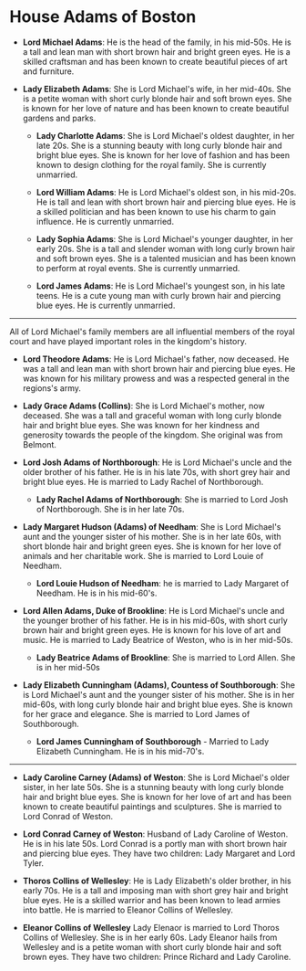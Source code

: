 # House Adams of Boston

- **Lord Michael Adams**: He is the head of the family, in his mid-50s. He is a tall and lean man with short brown hair and bright green eyes. He is a skilled craftsman and has been known to create beautiful pieces of art and furniture.
- **Lady Elizabeth Adams**: She is Lord Michael's wife, in her mid-40s. She is a petite woman with short curly blonde hair and soft brown eyes. She is known for her love of nature and has been known to create beautiful gardens and parks.

  - **Lady Charlotte Adams**: She is Lord Michael's oldest daughter, in her late 20s. She is a stunning beauty with long curly blonde hair and bright blue eyes. She is known for her love of fashion and has been known to design clothing for the royal family. She is currently unmarried.

  - **Lord William Adams**: He is Lord Michael's oldest son, in his mid-20s. He is tall and lean with short brown hair and piercing blue eyes. He is a skilled politician and has been known to use his charm to gain influence. He is currently unmarried.
  - **Lady Sophia Adams**: She is Lord Michael's younger daughter, in her early 20s. She is a tall and slender woman with long curly brown hair and soft brown eyes. She is a talented musician and has been known to perform at royal events. She is currently unmarried.
  - **Lord James Adams**: He is Lord Michael's youngest son, in his late teens. He is a cute young man with curly brown hair and piercing blue eyes. He is currently unmarried.

---------

All of Lord Michael's family members are all influential members of the royal court and have played important roles in the kingdom's history.

- **Lord Theodore Adams**: He is Lord Michael's father, now deceased. He was a tall and lean man with short brown hair and piercing blue eyes. He was known for his military prowess and was a respected general in the regions's army.

- **Lady Grace Adams (Collins)**: She is Lord Michael's mother, now deceased. She was a tall and graceful woman with long curly blonde hair and bright blue eyes. She was known for her kindness and generosity towards the people of the kingdom.  She original was from Belmont.

- **Lord Josh Adams of Northborough**: He is Lord Michael's uncle and the older brother of his father. He is in his late 70s, with short grey hair and bright blue eyes. He is married to Lady Rachel of Northborough.

  - **Lady Rachel Adams of Northborough**:  She is married to Lord Josh of Northborough.  She is in her late 70s.

- **Lady Margaret Hudson (Adams) of Needham**: She is Lord Michael's aunt and the younger sister of his mother. She is in her late 60s, with short blonde hair and bright green eyes. She is known for her love of animals and her charitable work. She is married to Lord Louie of Needham.

  - **Lord Louie Hudson of Needham**:  he is married to Lady Margaret of Needham.  He is in his mid-60's.

- **Lord Allen Adams, Duke of Brookline**: He is Lord Michael's uncle and the younger brother of his father. He is in his mid-60s, with short curly brown hair and bright green eyes. He is known for his love of art and music. He is married to Lady Beatrice of Weston, who is in her mid-50s.

  - **Lady Beatrice Adams of Brookline**:  She is married to Lord Allen.  She is in her mid-50s

- **Lady Elizabeth Cunningham (Adams), Countess of Southborough**: She is Lord Michael's aunt and the younger sister of his mother. She is in her mid-60s, with long curly blonde hair and bright blue eyes. She is known for her grace and elegance. She is married to Lord James of Southborough.
  - **Lord James Cunningham of Southborough** - Married to Lady Elizabeth Cunningham.  He is in his mid-70's.


---------

- **Lady Caroline Carney (Adams) of Weston**: She is Lord Michael's older sister, in her late 50s. She is a stunning beauty with long curly blonde hair and bright blue eyes. She is known for her love of art and has been known to create beautiful paintings and sculptures. She is married to Lord Conrad of Weston.

- **Lord Conrad Carney of Weston**: Husband of Lady Caroline of Weston.  He is in his late 50s. Lord Conrad is a portly man with short brown hair and piercing blue eyes. They have two children: Lady Margaret and Lord Tyler.

- **Thoros Collins of Wellesley**: He is Lady Elizabeth's older brother, in his early 70s. He is a tall and imposing man with short grey hair and bright blue eyes. He is a skilled warrior and has been known to lead armies into battle. He is married to  Eleanor Collins of Wellesley.

- **Eleanor Collins of Wellesley** Lady Elenaor is married to Lord Thoros Collins of Wellesley.  She is in her early 60s. Lady Eleanor hails from Wellesley and is a petite woman with short curly blonde hair and soft brown eyes. They have two children: Prince Richard and Lady Caroline.
